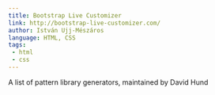 ```yaml
---
title: Bootstrap Live Customizer
link: http://bootstrap-live-customizer.com/
author: István Ujj-Mészáros
language: HTML, CSS
tags:
 - html
 - css
---
```


A list of pattern library generators, maintained by David Hund
